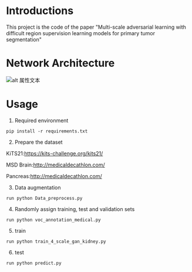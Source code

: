 # Introductions
This project is the code of the paper "Multi-scale adversarial learning with difficult region supervision learning models for primary tumor segmentation"

# Network Architecture
![alt 属性文本](MSALDS_UNet.png "The overall framework of our proposed model")
# Usage

1. Required environment

```pip install -r requirements.txt```

2. Prepare the dataset

KiTS21:<https://kits-challenge.org/kits21/>

MSD Brain:<http://medicaldecathlon.com/>

Pancreas:<http://medicaldecathlon.com/>

3. Data augmentation

```run python Data_preprocess.py```

4. Randomly assign training, test and validation sets

```run python voc_annotation_medical.py```

5. train

```run python train_4_scale_gan_kidney.py```

6. test

```run python predict.py```